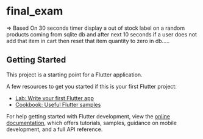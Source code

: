 # final_exam


=> Based On 30 seconds timer display a out of stock label on a random products coming from sqlite db and after next 10 seconds if a user does not add that item in cart then reset that item quantity to zero in db.....




## Getting Started

This project is a starting point for a Flutter application.

A few resources to get you started if this is your first Flutter project:

- [Lab: Write your first Flutter app](https://docs.flutter.dev/get-started/codelab)
- [Cookbook: Useful Flutter samples](https://docs.flutter.dev/cookbook)

For help getting started with Flutter development, view the
[online documentation](https://docs.flutter.dev/), which offers tutorials,
samples, guidance on mobile development, and a full API reference.
